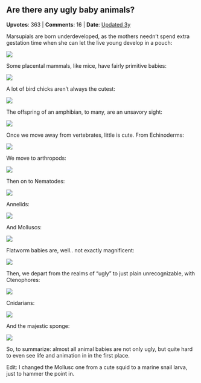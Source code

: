 ## Are there any ugly baby animals?
    
**Upvotes**: 363 | **Comments**: 16 | **Date**: [Updated 3y](https://www.quora.com/Are-there-any-ugly-baby-animals/answer/Gary-Meaney)

Marsupials are born underdeveloped, as the mothers needn’t spend extra gestation time when she can let the live young develop in a pouch:

![](https://qph.fs.quoracdn.net/main-qimg-72ec6b249019f60109dc3576b3e6f2d6-lq)

Some placental mammals, like mice, have fairly primitive babies:

![](https://qph.fs.quoracdn.net/main-qimg-f05c38f2c21bc17d60a6c1e82e33d2df-lq)

A lot of bird chicks aren’t always the cutest:

![](https://qph.fs.quoracdn.net/main-qimg-bdc047f4e74660461cef6da5ac64ee1f.webp)

The offspring of an amphibian, to many, are an unsavory sight:

![](https://qph.fs.quoracdn.net/main-qimg-eab889e8fff628b9b0b58703195c9f07.webp)

Once we move away from vertebrates, little is cute. From Echinoderms:

![](https://qph.fs.quoracdn.net/main-qimg-bc6d3bdfb1406b2c38e4f06a7028c0e4-lq)

We move to arthropods:

![](https://qph.fs.quoracdn.net/main-qimg-f852cba6eb46babfb7de643b475a5f3f-lq)

Then on to Nematodes:

![](https://qph.fs.quoracdn.net/main-qimg-966507dd07518e591f98cc5562d3cd41-lq)

Annelids:

![](https://qph.fs.quoracdn.net/main-qimg-885219b0c485204f03b19adf19acbe4c-lq)

And Molluscs:

![](https://qph.fs.quoracdn.net/main-qimg-f3bec52a0c7de2f8c9e73e1c7349b56f-lq)

Flatworm babies are, well.. not exactly magnificent:

![](https://qph.fs.quoracdn.net/main-qimg-bae3fe40732a1639dd36c4f134ed6359-lq)

Then, we depart from the realms of “ugly” to just plain unrecognizable, with Ctenophores:

![](https://qph.fs.quoracdn.net/main-qimg-279f0a5fec4c6f6bb9777380e5e2b7b5-lq)

Cnidarians:

![](https://qph.fs.quoracdn.net/main-qimg-bb24204b9e9ea22b4c3ea5e13523ede0-lq)

And the majestic sponge:

![](https://qph.fs.quoracdn.net/main-qimg-8cd08be61c0248b30c10c6e48ebb5211-lq)

So, to summarize: almost all animal babies are not only ugly, but quite hard to even see life and animation in in the first place.

Edit: I changed the Mollusc one from a cute squid to a marine snail larva, just to hammer the point in.

